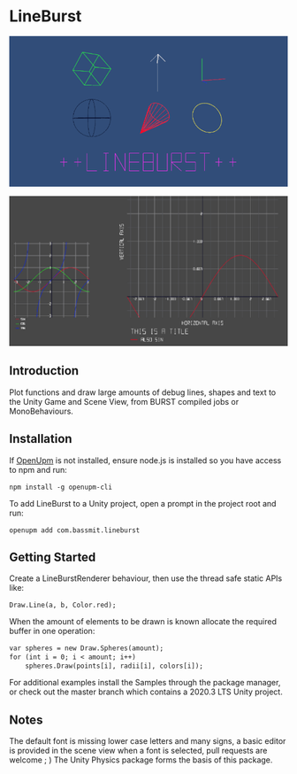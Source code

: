 # LineBurst
<p align="center">
  <img src="https://github.com/bassmit/images/blob/master/LineBurst/lineburst02.png?raw=true">
</p>
<p align="center">
  <img src="https://github.com/bassmit/images/blob/master/LineBurst/lineburst03.png?raw=true">
</p>

## Introduction
Plot functions and draw large amounts of debug lines, shapes and text to the Unity Game and Scene View, from BURST compiled jobs or MonoBehaviours.

## Installation
If [OpenUpm](https://openupm.com/packages/com.bassmit.lineburst/) is not installed, ensure node.js is installed so you have access to npm and run:
    
    npm install -g openupm-cli
    
To add LineBurst to a Unity project, open a prompt in the project root and run:

    openupm add com.bassmit.lineburst
 
## Getting Started
Create a LineBurstRenderer behaviour, then use the thread safe static APIs like:
 
    Draw.Line(a, b, Color.red);
     
When the amount of elements to be drawn is known allocate the required buffer in one operation:

    var spheres = new Draw.Spheres(amount);
    for (int i = 0; i < amount; i++)
        spheres.Draw(points[i], radii[i], colors[i]);
        
For additional examples install the Samples through the package manager, or check out the master branch which contains a 2020.3 LTS Unity project.

## Notes
The default font is missing lower case letters and many signs, a basic editor is provided in the scene view when a font is selected, pull requests are welcome ; ) The Unity Physics package forms the basis of this package.
